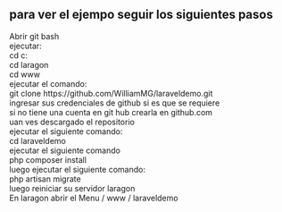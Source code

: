 <h2>para ver el ejempo seguir los siguientes pasos</h2>
Abrir git bash <br/>
ejecutar: <br/>
cd c: <br/>
cd laragon <br/>
cd www <br/>
ejecutar el comando: <br/>
git clone https://github.com/WilliamMG/laraveldemo.git <br/>
ingresar sus credenciales de github si es que se requiere <br/>
si no tiene una cuenta en git hub crearla en github.com <br/>
uan ves descargado el repositorio  <br/>
ejecutar el siguiente comando: <br/>
cd laraveldemo<br/> 
ejecutar el siguiente comando<br/> 
php composer install<br/>
luego ejecutar el siguiente comando:<br/>
php artisan migrate<br/>
luego reiniciar su servidor laragon<br/>
En laragon abrir el Menu / www / laraveldemo<br/>

